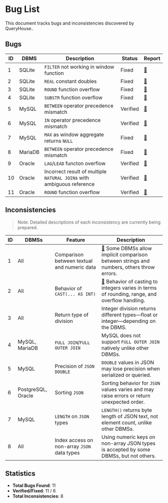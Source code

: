 # Bug List

This document tracks bugs and inconsistencies discovered by QueryHouse..

## Bugs

| ID | DBMS | Description | Status | Report |
| --- | --- | --- | --- | --- |
| 1 | SQLite | `FILTER` not working in window function | Fixed | [🔗](https://sqlite.org/forum/forumpost/e9126d554a) |
| 2 | SQLite | `REAL` constant doubles | Fixed | [🔗](https://sqlite.org/forum/info/a81507e93557394e) |
| 3 | SQLite | `ROUND` function overflow | Fixed | [🔗](https://sqlite.org/forum/forumpost/170aeab92a) |
| 4 | SQLite | `SUBSTR` function overflow | Fixed | [🔗](https://sqlite.org/forum/forumpost/bfbb7d11c4) |
| 5 | MySQL | `BETWEEN` operator precedence mismatch | Verified | [🔗](http://bugs.mysql.com/116765) |
| 6 | MySQL | `IN` operator precedence mismatch | Verified | [🔗](http://bugs.mysql.com/117017) |
| 7 | MySQL | `MAX` as window aggregate returns `NULL` | Fixed | [🔗](http://bugs.mysql.com/117072) |
| 8 | MariaDB | `BETWEEN` operator precedence mismatch | Fixed | [🔗](https://jira.mariadb.org/browse/MDEV-35685) |
| 9 | Oracle | `LAG`/`LEAD` functon overflow | Verified | [🔗](https://forums.oracle.com/ords/apexds/post/bug-overflow-in-lag-value-expr-offset-window-function-3235) |
| 10 | Oracle | Incorrect result of multiple `NATURAL JOIN`s with ambiguous reference | Verified | [🔗](https://forums.oracle.com/ords/apexds/post/bug-report-multiple-natural-joins-with-ambiguous-reference-1406) |
| 11 | Oracle | `ROUND` function overflow | Verified | [🔗](https://forums.oracle.com/ords/apexds/post/bug-overflow-in-round-n-integer-function-4753) |

## Inconsistencies

> Note: Detailed descriptions of each inconsistency are currently being prepared.

| ID | DBMSs | Feature | Description |
| --- | --- | --- | --- |
| 1 | All | Comparison between textual and numeric data | [🔗](./incon1.md) Some DBMSs allow implicit comparison between strings and numbers, others throw errors. |
| 2 | All | Behavior of `CAST(... AS INT)` | [🔗](./incon2.md) Behavior of casting to integers varies in terms of rounding, range, and overflow handling. |
| 3 | All | Return type of division | <!-- [🔗](./incon3.md) --> Integer division returns different types—float or integer—depending on the DBMS. |
| 4 | MySQL, MariaDB | `FULL JOIN`/`FULL OUTER JOIN` | <!-- [🔗](./incon4.md) --> MySQL does not support `FULL OUTER JOIN` natively unlike other DBMSs. |
| 5 | MySQL | Precision of `JSON DOUBLE` | <!-- [🔗](./incon5.md) --> `DOUBLE` values in JSON may lose precision when serialized or queried. |
| 6 | PostgreSQL, Oracle | Sorting `JSON` | <!-- [🔗](./incon6.md) --> Sorting behavior for `JSON` values varies and may raise errors or return unexpected order. |
| 7 | MySQL | `LENGTH` on `JSON` types | <!-- [🔗](./incon7.md) --> `LENGTH()` returns byte length of JSON text, not element count, unlike other DBMSs. |
| 8 | All | Index access on non-array `JSON` data types | <!-- [🔗](./incon8.md) --> Using numeric keys on non-array JSON types is accepted by some DBMSs, but not others. |


## Statistics

- **Total Bugs Found**: 11
- **Verified/Fixed**: 11 / 6
- **Total Inconsistencies**: 8
